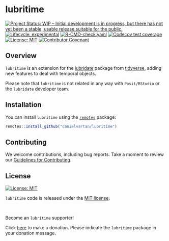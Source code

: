 # lubritime

<!-- badges: start -->
[![Project Status: WIP – Initial development is in progress, but there
has not yet been a stable, usable release suitable for the
public.](https://www.repostatus.org/badges/latest/wip.svg)](https://www.repostatus.org/#wip)
[![Lifecycle:
experimental](https://img.shields.io/badge/lifecycle-experimental-orange.svg)](https://lifecycle.r-lib.org/articles/stages.html#experimental)
[![R-CMD-check.yaml](https://github.com/danielvartan/lubritime/actions/workflows/check-standard.yaml/badge.svg)](https://github.com/danielvartan/lubritime/actions/workflows/check-standard.yaml)
[![Codecov test
coverage](https://codecov.io/gh/danielvartan/lubritime/branch/main/graph/badge.svg)](https://app.codecov.io/gh/danielvartan/lubritime?branch=main)
[![License:
MIT](https://img.shields.io/badge/license-MIT-green.png)](https://choosealicense.com/licenses/mit/)
[![Contributor
Covenant](https://img.shields.io/badge/Contributor%20Covenant-2.1-4baaaa.svg)](CODE_OF_CONDUCT.md)
<!-- badges: end -->

## Overview

`lubritime` is an extension for the
[lubridate](https://github.com/tidyverse/lubridate) package from
[tidyverse](https://www.tidyverse.org/), adding new features to deal
with temporal objects.

Please note that `lubritime` is not related in any way with
`Posit/RStudio` or the `lubridate` developer team.

## Installation

You can install `lubritime` using the
[`remotes`](https://github.com/r-lib/remotes) package:

``` r
remotes::install_github("danielvartan/lubritime")
```

## Contributing

We welcome contributions, including bug reports. Take a moment to review
our [Guidelines for
Contributing](https://danielvartan.github.io/lubritime/CONTRIBUTING.html).

## License

[![License:
MIT](https://img.shields.io/badge/license-MIT-green.png)](https://opensource.org/license/mit/)

`lubritime` code is released under the [MIT
license](https://opensource.org/license/mit/).

<br>

Become an `lubritime` supporter!

Click [here](https://github.com/sponsors/danielvartan) to make a
donation. Please indicate the `lubritime` package in your donation
message.
